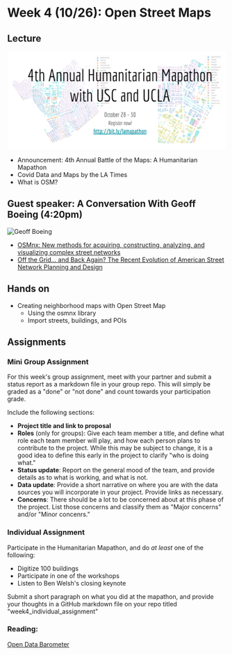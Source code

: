 
# Week 4 (10/26): Open Street Maps

## Lecture 
<a href="http://bit.ly/lamapathon" target="_blank"><img src="images/2020mapathon.png"></a>

- Announcement: 4th Annual Battle of the Maps: A Humanitarian Mapathon
- Covid Data and Maps by the LA Times
- What is OSM?

## Guest speaker: A Conversation With Geoff Boeing (4:20pm)

![Geoff Boeing](https://i1.wp.com/geoffboeing.com/wp-content/uploads/2014/08/geoff-boeing-headshot-1.jpg?resize=150%2C150&ssl=1)

*  [OSMnx: New methods for acquiring, constructing, analyzing, and
visualizing complex street networks](https://www.researchgate.net/publication/309738462_OSMnx_New_Methods_for_Acquiring_Constructing_Analyzing_and_Visualizing_Complex_Street_Networks)
*  [Off the Grid… and Back Again? The Recent Evolution of American Street Network Planning and Design](../../readings/boeing_off_the_grid_2020.pdf)

## Hands on
- Creating neighborhood maps with Open Street Map
    - Using the osmnx library
    - Import streets, buildings, and POIs
## Assignments

### Mini Group Assignment
For this week's group assignment, meet with your partner and submit a status report as a markdown file in your group repo. This will simply be graded as a "done" or "not done" and count towards your participation grade.

Include the following sections:
* **Project title and link to proposal**
* **Roles** (only for groups): Give each team member a title, and define what role each team member will play, and how each person plans to contribute to the project. While this may be subject to change, it is a good idea to define this early in the project to clarify "who is doing what."
* **Status update**: Report on the general mood of the team, and provide details as to what is working, and what is not.
* **Data update**: Provide a short narrative on where you are with the data sources you will incorporate in your project. Provide links as necessary.
* **Concerns**: There should be a lot to be concerned about at this phase of the project. List those concerns and classify them as "Major concerns" and/or "Minor concenrs."

### Individual Assignment
Participate in the Humanitarian Mapathon, and do *at least* one of the following:

* Digitize 100 buildings
* Participate in one of the workshops
* Listen to Ben Welsh's closing keynote

Submit a short paragraph on what you did at the mapathon, and provide your thoughts in a GitHub markdown file on your repo titled "week4_individual_assignment"

### Reading:
[Open Data Barometer](https://opendatabarometer.org/4thedition/report/)
